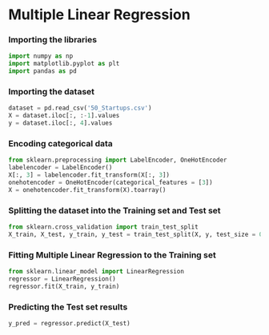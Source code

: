 # Multiple Linear Regression

### Importing the libraries
```python
import numpy as np
import matplotlib.pyplot as plt
import pandas as pd
```

### Importing the dataset
```python
dataset = pd.read_csv('50_Startups.csv')
X = dataset.iloc[:, :-1].values
y = dataset.iloc[:, 4].values
```

### Encoding categorical data
```python
from sklearn.preprocessing import LabelEncoder, OneHotEncoder
labelencoder = LabelEncoder()
X[:, 3] = labelencoder.fit_transform(X[:, 3])
onehotencoder = OneHotEncoder(categorical_features = [3])
X = onehotencoder.fit_transform(X).toarray()
```

### Splitting the dataset into the Training set and Test set
```python
from sklearn.cross_validation import train_test_split
X_train, X_test, y_train, y_test = train_test_split(X, y, test_size = 0.2, random_state = 0)
```

### Fitting Multiple Linear Regression to the Training set
```python
from sklearn.linear_model import LinearRegression
regressor = LinearRegression()
regressor.fit(X_train, y_train)
```

### Predicting the Test set results
```python
y_pred = regressor.predict(X_test)
```
